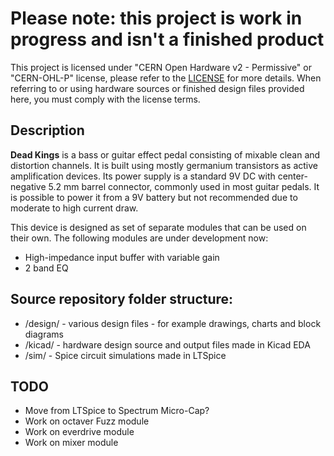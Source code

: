 # Please note: this project is work in progress and isn't a finished product

This project is licensed under "CERN Open Hardware v2 - Permissive" or "CERN-OHL-P" license, please refer to the [LICENSE](LICENSE) for more details.
When referring to or using hardware sources or finished design files provided here, you must comply with the license terms.


## Description

__Dead Kings__ is a bass or guitar effect pedal consisting of mixable clean and distortion channels. It is built using mostly germanium transistors as active amplification devices. Its power supply is a standard 9V DC with center-negative 5.2 mm barrel connector, commonly used in most guitar pedals. It is possible to power it from a 9V battery but not recommended due to moderate to high current draw.

This device is designed as set of separate modules that can be used on their own.
The following modules are under development now:

* High-impedance input buffer with variable gain
* 2 band EQ

## Source repository folder structure: 

* /design/ - various design files - for example drawings, charts and block diagrams
* /kicad/ - hardware design source and output files made in Kicad EDA 
* /sim/ - Spice circuit simulations made in LTSpice  

## TODO

* Move from LTSpice to Spectrum Micro-Cap?
* Work on octaver Fuzz module
* Work on everdrive module
* Work on mixer module

